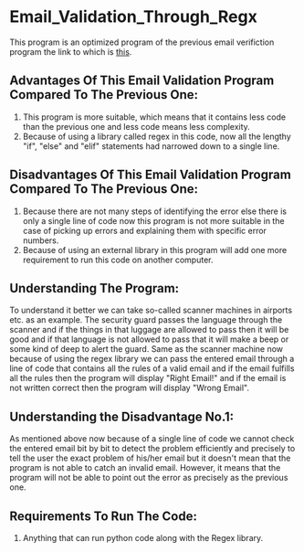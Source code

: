 # Email_Validation_Through_Regx

This program is an optimized program of the previous email verifiction program the link to which is [this](https://github.com/RabbanAli1122/Email_Validation_program/tree/main).

## Advantages Of This Email Validation Program Compared To The Previous One:

1. This program is more suitable, which means that it contains less code than the previous one and less code means less complexity.
2. Because of using a library called regex in this code, now all the lengthy "if", "else" and "elif" statements had narrowed down to a single line.

## Disadvantages Of This Email Validation Program Compared To The Previous One:

1. Because there are not many steps of identifying the error else there is only a single line of code now this program is not more suitable in the case of picking up errors and explaining them with specific error numbers.
2. Because of using an external library in this program will add one more requirement to run this code on another computer.

## Understanding The Program:

To understand it better we can take so-called scanner machines in airports etc. as an example. The security guard passes the language through the scanner and if the things in that luggage are allowed to pass then it will be good and if that language is not allowed to pass that it will make a beep or some kind of deep to alert the guard. Same as the scanner machine now because of using the regex library we can pass the entered email through a line of code that contains all the rules of a valid email and if the email fulfills all the rules then the program will display "Right Email!" and if the email is not written correct then the program will display "Wrong Email".
        
## Understanding the Disadvantage No.1:

As mentioned above now because of a single line of code we cannot check the entered email bit by bit to detect the problem efficiently and precisely to tell the user the exact problem of his/her email but it doesn't mean that the program is not able to catch an invalid email. However, it means that the program will not be able to point out the error as precisely as the previous one.

## Requirements To Run The Code:

1. Anything that can run python code along with the Regex library.
